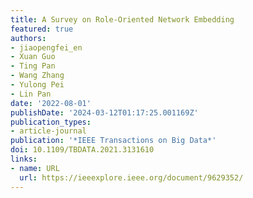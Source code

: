 ```yaml
---
title: A Survey on Role-Oriented Network Embedding
featured: true
authors:
- jiaopengfei_en
- Xuan Guo
- Ting Pan
- Wang Zhang
- Yulong Pei
- Lin Pan
date: '2022-08-01'
publishDate: '2024-03-12T01:17:25.001169Z'
publication_types:
- article-journal
publication: '*IEEE Transactions on Big Data*'
doi: 10.1109/TBDATA.2021.3131610
links:
- name: URL
  url: https://ieeexplore.ieee.org/document/9629352/
---
```


